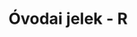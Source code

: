 ---
title: Óvodai jelek - R
galleries:
  - title: Rakéta
    backgroundimage: /img/raketa.jpg
    images: 
      - img: /img/raketa.jpg
  - title: Repülő
    backgroundimage: /img/repulo.jpg
    images: 
      - img: /img/repulo.jpg
  - title: Roller
    backgroundimage: /img/roller.jpg
    images: 
      - img: /img/roller.jpg
  - title: Rózsa
    backgroundimage: /img/rozsa.jpg
    images: 
      - img: /img/rozsa.jpg
  - title: Ruha
    backgroundimage: /img/ruha.jpg
    images: 
      - img: /img/ruha.jpg
---  